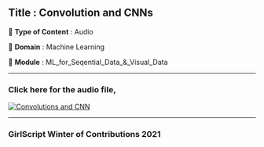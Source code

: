 ## Title : Convolution and CNNs

🔴 **Type of Content** : Audio

🔴 **Domain** : Machine Learning

🔴 **Module** : ML_for_Seqential_Data_&_Visual_Data

*********************************************************************

### Click here for the audio file,
[![Convolutions and CNN](https://user-images.githubusercontent.com/70155541/140730359-b8a5aa00-5bc2-4b3a-8389-2c4ee0a4fa8f.png)](https://drive.google.com/file/d/1suZ8Ma2DcvHB8IqWgxqnyAAZbCpmvNOn/view?usp=sharing "Convolutions and CNN's")


*********************************************************************

### GirlScript Winter of Contributions 2021
